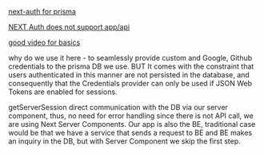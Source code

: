 [next-auth for prisma](https://authjs.dev/reference/adapter/prisma)

[NEXT Auth does not support app/api](https://next-auth.js.org/configuration/nextjs#in-app-directory)

[good video for basics](https://youtu.be/AbUVY16P4Ys)

why do we use it here - to seamlessly provide custom and Google, Github credentials to the prisma DB we use.
BUT 
It comes with the constraint that users authenticated in this manner are not persisted in the database, and consequently that the Credentials provider can only be used if JSON Web Tokens are enabled for sessions.

getServerSession
direct communication with the DB via our server component, thus, no need for error handling since there is not API call, we are using Next Server Components. Our app is also the BE, traditional case would be that we have a service that sends a request to BE and BE makes an inquiry in the DB, but with Server Component we skip the first step.